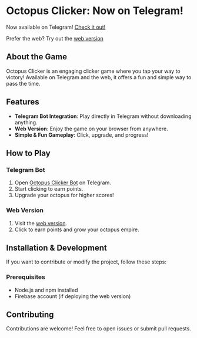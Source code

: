 # Octopus Clicker: Now on Telegram!

Now available on Telegram! [Check it out!](https://t.me/Octopus_clicker_bot)

Prefer the web? Try out the [web version](https://octopusclicker-6be31.web.app)

## About the Game
Octopus Clicker is an engaging clicker game where you tap your way to victory! Available on Telegram and the web, it offers a fun and simple way to pass the time.

## Features
- **Telegram Bot Integration**: Play directly in Telegram without downloading anything.
- **Web Version**: Enjoy the game on your browser from anywhere.
- **Simple & Fun Gameplay**: Click, upgrade, and progress!

## How to Play
### Telegram Bot
1. Open [Octopus Clicker Bot](https://t.me/Octopus_clicker_bot) on Telegram.
2. Start clicking to earn points.
3. Upgrade your octopus for higher scores!

### Web Version
1. Visit the [web version](https://octopusclicker-6be31.web.app).
2. Click to earn points and grow your octopus empire.

## Installation & Development
If you want to contribute or modify the project, follow these steps:

### Prerequisites
- Node.js and npm installed
- Firebase account (if deploying the web version)


## Contributing
Contributions are welcome! Feel free to open issues or submit pull requests.


